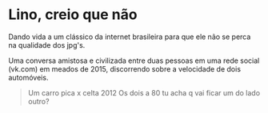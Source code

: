 # Lino, creio que não

Dando vida a um clássico da internet brasileira para que ele não se perca na qualidade dos jpg's.

Uma conversa amistosa e civilizada entre duas pessoas em uma rede social (vk.com) em meados de 2015, discorrendo sobre a velocidade de dois automóveis.

> Um carro pica x celta 2012
> Os dois a 80 tu acha q vai ficar um do lado outro?

